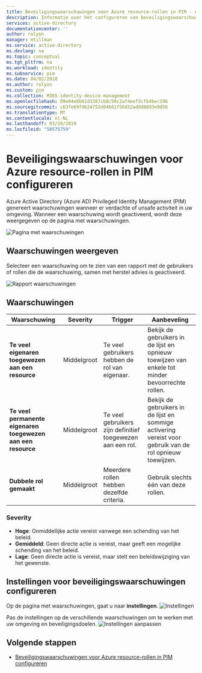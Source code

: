 ```yaml
---
title: Beveiligingswaarschuwingen voor Azure resource-rollen in PIM - Azure Active Directory configureren | Microsoft Docs
description: Informatie over het configureren van beveiligingswaarschuwingen voor Azure resource-rollen in Azure AD Privileged Identity Management (PIM).
services: active-directory
documentationcenter: ''
author: rolyon
manager: mtillman
ms.service: active-directory
ms.devlang: na
ms.topic: conceptual
ms.tgt_pltfrm: na
ms.workload: identity
ms.subservice: pim
ms.date: 04/02/2018
ms.author: rolyon
ms.custom: pim
ms.collection: M365-identity-device-management
ms.openlocfilehash: 09e04e6b61d3387cb8c50c2af4eef2cfb4bec196
ms.sourcegitcommit: c63fe69fd624752d04661f56d52ad9d8693e9d56
ms.translationtype: MT
ms.contentlocale: nl-NL
ms.lasthandoff: 03/28/2019
ms.locfileid: "58575759"
---
```

# <a name="configure-security-alerts-for-azure-resource-roles-in-pim"></a>Beveiligingswaarschuwingen voor Azure resource-rollen in PIM configureren
Azure Active Directory (Azure AD) Privileged Identity Management (PIM) genereert waarschuwingen wanneer er verdachte of unsafe activiteit in uw omgeving. Wanneer een waarschuwing wordt geactiveerd, wordt deze weergegeven op de pagina met waarschuwingen. 

![Pagina met waarschuwingen](media/azure-pim-resource-rbac/RBAC-alerts-home.png)

## <a name="review-alerts"></a>Waarschuwingen weergeven
Selecteer een waarschuwing om te zien van een rapport met de gebruikers of rollen die de waarschuwing, samen met herstel advies is geactiveerd.

![Rapport waarschuwingen](media/azure-pim-resource-rbac/rbac-alert-info.png)

## <a name="alerts"></a>Waarschuwingen
| Waarschuwing | Severity | Trigger | Aanbeveling |
| --- | --- | --- | --- |
| **Te veel eigenaren toegewezen aan een resource** |Middelgroot |Te veel gebruikers hebben de rol van eigenaar. |Bekijk de gebruikers in de lijst en opnieuw toewijzen van enkele tot minder bevoorrechte rollen. |
| **Te veel permanente eigenaren toegewezen aan een resource** |Middelgroot |Te veel gebruikers zijn definitief toegewezen aan een rol. |Bekijk de gebruikers in de lijst en sommige activering vereist voor gebruik van de rol opnieuw toewijzen. |
| **Dubbele rol gemaakt** |Middelgroot |Meerdere rollen hebben dezelfde criteria. |Gebruik slechts één van deze rollen. |


### <a name="severity"></a>Severity
* **Hoge**: Onmiddellijke actie vereist vanwege een schending van het beleid. 
* **Gemiddeld**: Geen directe actie is vereist, maar geeft een mogelijke schending van het beleid.
* **Lage**: Geen directe actie is vereist, maar stelt een beleidswijziging van het gewenste.

## <a name="configure-security-alert-settings"></a>Instellingen voor beveiligingswaarschuwingen configureren
Op de pagina met waarschuwingen, gaat u naar **instellingen**.
![Instellingen](media/azure-pim-resource-rbac/rbac-navigate-settings.png)

Pas de instellingen op de verschillende waarschuwingen om te werken met uw omgeving en beveiligingsdoelen.
![Instellingen aanpassen](media/azure-pim-resource-rbac/rbac-alert-settings.png)

## <a name="next-steps"></a>Volgende stappen

- [Beveiligingswaarschuwingen voor Azure resource-rollen in PIM configureren](pim-resource-roles-configure-alerts.md)
